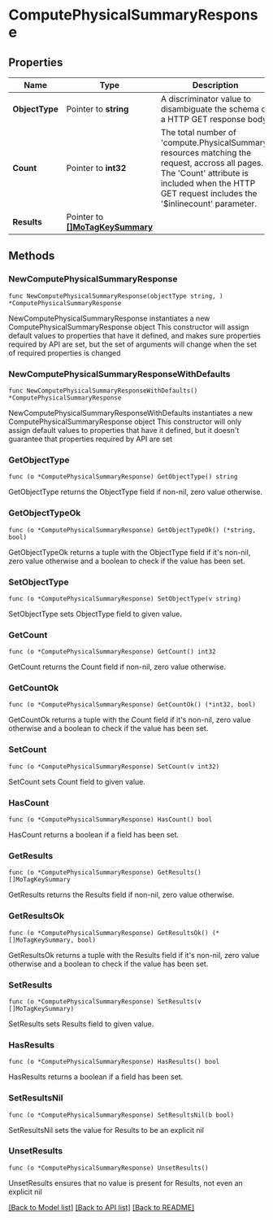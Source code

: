# ComputePhysicalSummaryResponse

## Properties

Name | Type | Description | Notes
------------ | ------------- | ------------- | -------------
**ObjectType** | Pointer to **string** | A discriminator value to disambiguate the schema of a HTTP GET response body. | 
**Count** | Pointer to **int32** | The total number of &#39;compute.PhysicalSummary&#39; resources matching the request, accross all pages. The &#39;Count&#39; attribute is included when the HTTP GET request includes the &#39;$inlinecount&#39; parameter. | [optional] 
**Results** | Pointer to [**[]MoTagKeySummary**](MoTagKeySummary.md) |  | [optional] 

## Methods

### NewComputePhysicalSummaryResponse

`func NewComputePhysicalSummaryResponse(objectType string, ) *ComputePhysicalSummaryResponse`

NewComputePhysicalSummaryResponse instantiates a new ComputePhysicalSummaryResponse object
This constructor will assign default values to properties that have it defined,
and makes sure properties required by API are set, but the set of arguments
will change when the set of required properties is changed

### NewComputePhysicalSummaryResponseWithDefaults

`func NewComputePhysicalSummaryResponseWithDefaults() *ComputePhysicalSummaryResponse`

NewComputePhysicalSummaryResponseWithDefaults instantiates a new ComputePhysicalSummaryResponse object
This constructor will only assign default values to properties that have it defined,
but it doesn't guarantee that properties required by API are set

### GetObjectType

`func (o *ComputePhysicalSummaryResponse) GetObjectType() string`

GetObjectType returns the ObjectType field if non-nil, zero value otherwise.

### GetObjectTypeOk

`func (o *ComputePhysicalSummaryResponse) GetObjectTypeOk() (*string, bool)`

GetObjectTypeOk returns a tuple with the ObjectType field if it's non-nil, zero value otherwise
and a boolean to check if the value has been set.

### SetObjectType

`func (o *ComputePhysicalSummaryResponse) SetObjectType(v string)`

SetObjectType sets ObjectType field to given value.


### GetCount

`func (o *ComputePhysicalSummaryResponse) GetCount() int32`

GetCount returns the Count field if non-nil, zero value otherwise.

### GetCountOk

`func (o *ComputePhysicalSummaryResponse) GetCountOk() (*int32, bool)`

GetCountOk returns a tuple with the Count field if it's non-nil, zero value otherwise
and a boolean to check if the value has been set.

### SetCount

`func (o *ComputePhysicalSummaryResponse) SetCount(v int32)`

SetCount sets Count field to given value.

### HasCount

`func (o *ComputePhysicalSummaryResponse) HasCount() bool`

HasCount returns a boolean if a field has been set.

### GetResults

`func (o *ComputePhysicalSummaryResponse) GetResults() []MoTagKeySummary`

GetResults returns the Results field if non-nil, zero value otherwise.

### GetResultsOk

`func (o *ComputePhysicalSummaryResponse) GetResultsOk() (*[]MoTagKeySummary, bool)`

GetResultsOk returns a tuple with the Results field if it's non-nil, zero value otherwise
and a boolean to check if the value has been set.

### SetResults

`func (o *ComputePhysicalSummaryResponse) SetResults(v []MoTagKeySummary)`

SetResults sets Results field to given value.

### HasResults

`func (o *ComputePhysicalSummaryResponse) HasResults() bool`

HasResults returns a boolean if a field has been set.

### SetResultsNil

`func (o *ComputePhysicalSummaryResponse) SetResultsNil(b bool)`

 SetResultsNil sets the value for Results to be an explicit nil

### UnsetResults
`func (o *ComputePhysicalSummaryResponse) UnsetResults()`

UnsetResults ensures that no value is present for Results, not even an explicit nil

[[Back to Model list]](../README.md#documentation-for-models) [[Back to API list]](../README.md#documentation-for-api-endpoints) [[Back to README]](../README.md)


